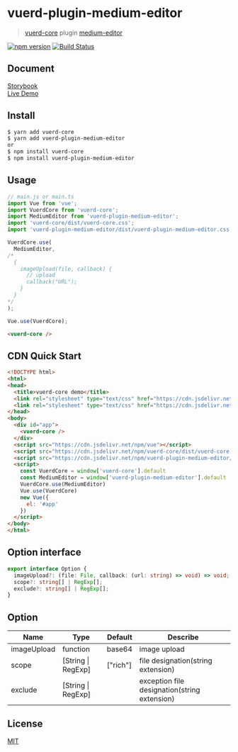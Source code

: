 # vuerd-plugin-medium-editor

> [vuerd-core](https://github.com/vuerd/vuerd-core) plugin [medium-editor](https://github.com/yabwe/medium-editor)

[![npm version](https://img.shields.io/npm/v/vuerd-plugin-medium-editor.svg)](https://www.npmjs.com/package/vuerd-plugin-medium-editor) [![Build Status](https://travis-ci.com/vuerd/vuerd-plugin-medium-editor.svg?branch=master)](https://travis-ci.com/vuerd/vuerd-plugin-medium-editor)

## Document
[Storybook](https://vuerd.github.io/vuerd-docs/)   
[Live Demo](https://vuerd.github.io/vuerd-docs/iframe.html?id=demo-live--vuerd-core)

## Install
```bash
$ yarn add vuerd-core
$ yarn add vuerd-plugin-medium-editor
or
$ npm install vuerd-core
$ npm install vuerd-plugin-medium-editor
```
## Usage
```js
// main.js or main.ts
import Vue from 'vue';
import VuerdCore from 'vuerd-core';
import MediumEditor from 'vuerd-plugin-medium-editor';
import 'vuerd-core/dist/vuerd-core.css';
import 'vuerd-plugin-medium-editor/dist/vuerd-plugin-medium-editor.css';

VuerdCore.use(
  MediumEditor,
/*
  {
    imageUpload(file, callback) {
      // upload
      callback("URL");
    }
  }
*/
);

Vue.use(VuerdCore);
```
```html
<vuerd-core />
```
## CDN Quick Start
```html
<!DOCTYPE html>
<html>
<head>
  <title>vuerd-core demo</title>
  <link rel="stylesheet" type="text/css" href="https://cdn.jsdelivr.net/npm/vuerd-core/dist/vuerd-core.css">
  <link rel="stylesheet" type="text/css" href="https://cdn.jsdelivr.net/npm/vuerd-plugin-medium-editor/dist/vuerd-plugin-medium-editor.css">
</head>
<body>
  <div id="app">
    <vuerd-core />
  </div>
  <script src="https://cdn.jsdelivr.net/npm/vue"></script>
  <script src="https://cdn.jsdelivr.net/npm/vuerd-core/dist/vuerd-core.umd.min.js"></script>
  <script src="https://cdn.jsdelivr.net/npm/vuerd-plugin-medium-editor/dist/vuerd-plugin-medium-editor.umd.min.js"></script>
  <script>
    const VuerdCore = window['vuerd-core'].default
    const MediumEditor = window['vuerd-plugin-medium-editor'].default
    VuerdCore.use(MediumEditor)
    Vue.use(VuerdCore)
    new Vue({
      el: '#app'
    })
  </script>
</body>
</html>
```
## Option interface
```typescript
export interface Option {
  imageUpload?: (file: File, callback: (url: string) => void) => void;
  scope?: string[] | RegExp[];
  exclude?: string[] | RegExp[];
}
```
## Option
| Name | Type | Default | Describe |
| --- | --- | --- | --- |
| imageUpload | function | base64 | image upload |
| scope | [String \| RegExp] | ["rich"] | file designation(string extension) |
| exclude | [String \| RegExp] |  | exception file designation(string extension) |

## License
[MIT](https://github.com/vuerd/vuerd-plugin-medium-editor/blob/master/LICENSE)
